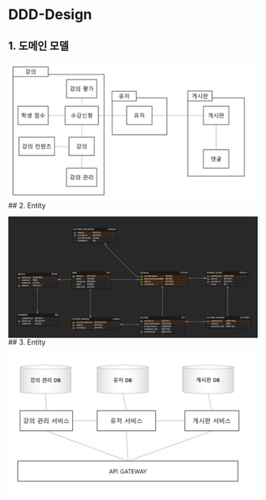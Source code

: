 # DDD-Design

## 1. 도메인 모델
<p align="center">
<img src="/img/universitySystemDDDdesign.JPG" style="float:left;" alt="img1">
<p/>
## 2. Entity
<p align="center">
<img src="/img/universitySystemErd.JPG" style="float:left;" alt="img1">
<p/>
## 3. Entity
<p align="center">
<img src="/img/msaDesign.JPG" style="float:left;" alt="img1">
<p/>


